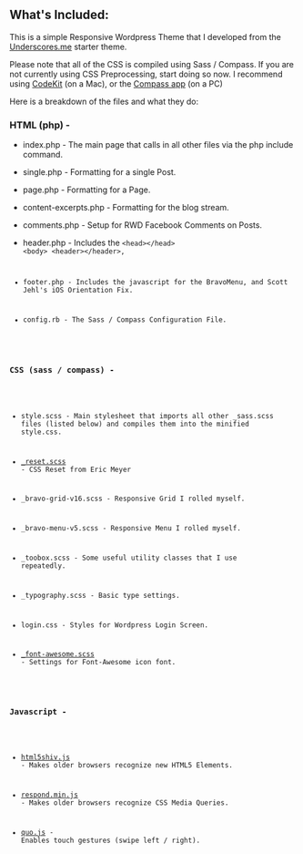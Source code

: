 ## What's Included:

This is a simple Responsive Wordpress Theme that I developed from the <a href="http://underscores.me/" target="_blank">Underscores.me</a> starter theme.

Please note that all of the CSS is compiled using Sass / Compass.  If you are not currently using CSS Preprocessing, start doing so now.  I recommend using <a href="http://incident57.com/codekit/" target="_blank">CodeKit</a> (on a Mac), or the <a href="http://compass.handlino.com/" target="_blank">Compass app</a> (on a PC)

Here is a breakdown of the files and what they do:

###	HTML (php) -

* index.php - The main page that calls in all other files via the php include command.

* single.php - Formatting for a single Post.

* page.php - Formatting for a Page.

* content-excerpts.php - Formatting for the blog stream.

* comments.php - Setup for RWD Facebook Comments on Posts.

* header.php - Includes the
	<code>&lt;head&gt;&lt;/head&gt;
	&lt;body&gt;
	&lt;header&gt;&lt;/header&gt;,

* footer.php - Includes the javascript for the BravoMenu, and Scott Jehl's iOS Orientation Fix.

* config.rb - The Sass / Compass Configuration File.
		   

### CSS (sass / compass) -
		
* style.scss - Main stylesheet that imports all other _sass.scss files (listed below) and compiles them into the minified style.css.

* <a href="http://meyerweb.com/eric/tools/css/reset/" target="_blank">_reset.scss</a> - CSS Reset from Eric Meyer

* _bravo-grid-v16.scss - Responsive Grid I rolled myself.

* _bravo-menu-v5.scss - Responsive Menu I rolled myself.

* _toobox.scss - Some useful utility classes that I use repeatedly.

* _typography.scss - Basic type settings.

* login.css - Styles for Wordpress Login Screen.

* <a href="http://fortawesome.github.com/Font-Awesome/" target="_blank">_font-awesome.scss</a> - Settings for Font-Awesome icon font.


### Javascript -
		
* <a href="https://github.com/aFarkas/html5shiv" target="_blank">html5shiv.js</a> - Makes older browsers recognize new HTML5 Elements.

* <a href="https://github.com/scottjehl/Respond" target="_blank">respond.min.js</a> - Makes older browsers recognize CSS Media Queries.

* <a href="http://quojs.tapquo.com/" target="_blank">quo.js</a> - Enables touch gestures (swipe left / right).


